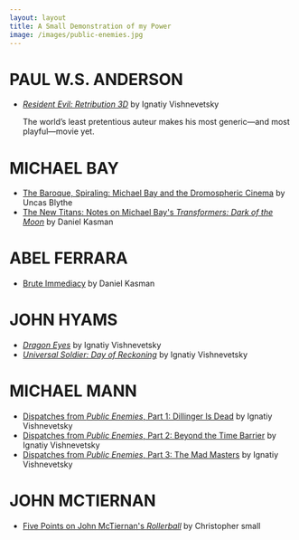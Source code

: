 ```yaml
---
layout: layout
title: A Small Demonstration of my Power
image: /images/public-enemies.jpg
---
```



PAUL W.S. ANDERSON
==================

* [_Resident Evil: Retribution 3D_](http://mubi.com/notebook/posts/notebook-reviews-paul-ws-andersons-resident-evil-retribution-3d) by Ignatiy Vishnevetsky

  The world’s least pretentious auteur makes his most generic&mdash;﻿﻿﻿﻿﻿and most playful&mdash;﻿﻿﻿﻿﻿movie yet.


MICHAEL BAY
===========

* [The Baroque, Spiraling: Michael Bay and the Dromospheric Cinema](http://mubi.com/notebook/posts/the-baroque-spiraling-michael-bay-and-the-dromospheric-cinema) by Uncas Blythe
* [The New Titans: Notes on Michael Bay's _Transformers: Dark of the Moon_](http://mubi.com/notebook/posts/the-new-titans-notes-on-michael-bays-transformers-dark-of-the-moon) by  Daniel Kasman



ABEL FERRARA
============

* [Brute Immediacy](http://mubi.com/notebook/posts/brute-immediacy) by Daniel Kasman


JOHN HYAMS
==========

* [_Dragon Eyes_](http://mubi.com/notebook/posts/notebook-reviews-john-hyams-dragon-eyes) by Ignatiy Vishnevetsky
* [_Universal Soldier: Day of Reckoning_](http://mubi.com/notebook/posts/notebook-reviews-john-hyams-universal-soldier-day-of-reckoning) by Ignatiy Vishnevetsky


MICHAEL MANN
============

* [Dispatches from _Public Enemies_, Part 1: Dillinger Is Dead](http://mubi.com/notebook/posts/dispatches-from-public-enemies-part-1-dillinger-is-dead) by Ignatiy Vishnevetsky
* [Dispatches from _Public Enemies_, Part 2: Beyond the Time Barrier](http://mubi.com/notebook/posts/dispatches-from-public-enemies-part-2-beyond-the-time-barrier) by Ignatiy Vishnevetsky
* [Dispatches from _Public Enemies_, Part 3: The Mad Masters](http://mubi.com/notebook/posts/dispatches-from-public-enemies-part-3-the-mad-masters) by Ignatiy Vishnevetsky


JOHN MCTIERNAN
==============

* [Five Points on John McTiernan's _Rollerball_](http://mubi.com/notebook/posts/five-points-on-john-mctiernans-rollerball) by Christopher small